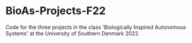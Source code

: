 # BioAs-Projects-F22

Code for the three projects in the class 'Biologically Inspired Autonomous Systems' at the University of Southern Denmark 2022. 
